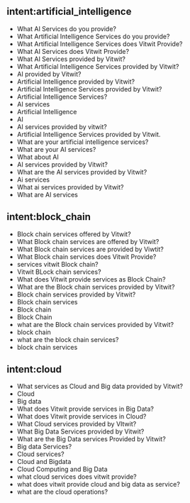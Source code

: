## intent:artificial_intelligence
- What AI Services do you provide?
- What Artificial Intelligence Services do you provide?
- What Artificial Intelligence Services does Vitwit Provide?
- What AI Services does Vitwit Provide?
- What AI Services provided by Vitwit?
- What Artificial Intelligence Services provided by Vitwit?
- AI provided by Vitwit?
- Artificial Intelligence provided by Vitwit?
- Artificial Intelligence Services provided by Vitwit?
- Artificial Intelligence Services?
- AI services
- Artificial Intelligence
- AI
- AI services provided by vitwit?
- Artificial Intelligence Services provided by Vitwit.
- What are your artificial intelligence services?
- What are your AI services?
- What about AI
- AI services provided by Vitwit?
- What are the AI services provided by Vitwit?
- Ai services
- What ai services provided by Vitwit?
- What are AI services


## intent:block_chain
- Block chain services offered by Vitwit?
- What Block chain services are offered by Vitwit?
- What Block chain services are provided by Viwtit?
- What Block chain services does Vitwit Provide?
- services vitwit Block chain?
- Vitwit BLock chain services?
- What does Vitwit provide services as Block Chain?
- What are the Block chain services provided by Vitwit?
- Block chain services provided by Vitwit?
- Block chain services
- Block chain
- Block Chain
- what are the Block chain services provided by Vitwit?
- block chain
- what are the block chain services?
- block chain services


## intent:cloud
- What services as Cloud and Big data provided by Vitwit?
- Cloud
- Big data
- What does Vitwit provide services in Big Data?
- What does Vitwit provide services in Cloud?
- What Cloud services provided by VItwit?
- What Big Data Services provided by Vitwit?
- What are the Big Data services Provided by Vitwit?
- Big data Services?
- Cloud services?
- Cloud and Bigdata
- Cloud Computing and Big Data
- what cloud services does vitwit provide?
- what does vitwit provide cloud and big data as service?
- what are the cloud operations?
